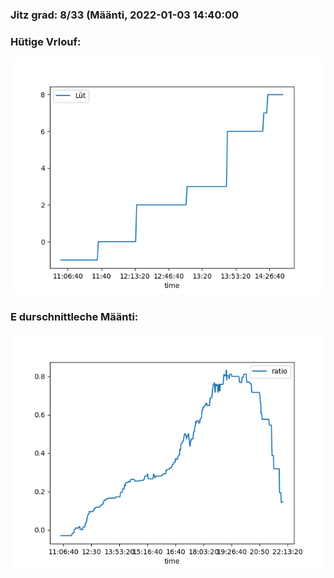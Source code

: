 ### Jitz grad: 8/33 (Määnti, 2022-01-03 14:40:00

### Hütige Vrlouf:
![Graph](Today.png)

### E durschnittleche Määnti:
![Graph](Määnti.png)